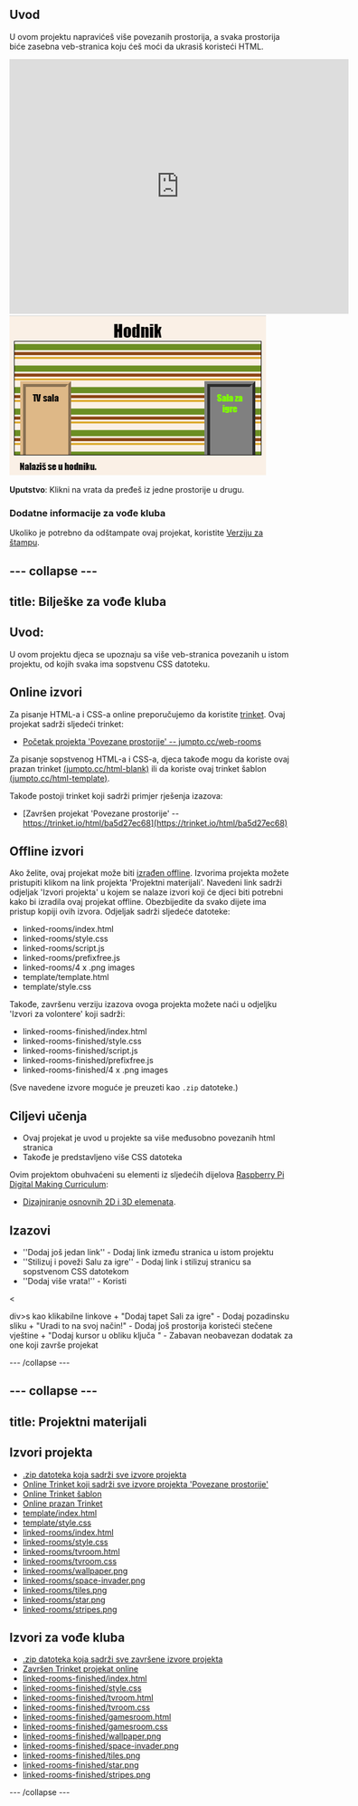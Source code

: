 ## Uvod

U ovom projektu napravićeš više povezanih prostorija, a svaka prostorija biće zasebna veb-stranica koju ćeš moći da ukrasiš koristeći HTML.

<div class="trinket">
  <iframe src="https://trinket.io/embed/html/ba5d27ec68?outputOnly=true&start=result" width="600" height="450" frameborder="0" marginwidth="0" marginheight="0" allowfullscreen>
  </iframe>
  <img src="images/rooms-hall-finished.png">
</div>

**Uputstvo**: Klikni na vrata da pređeš iz jedne prostorije u drugu.

### Dodatne informacije za vođe kluba

Ukoliko je potrebno da odštampate ovaj projekat, koristite [Verziju za štampu](https://projects.raspberrypi.org/en/projects/linked-rooms/print).

## \--- collapse \---

## title: Bilješke za vođe kluba

## Uvod:

U ovom projektu djeca se upoznaju sa više veb-stranica povezanih u istom projektu, od kojih svaka ima sopstvenu CSS datoteku.

## Online izvori

Za pisanje HTML-a i CSS-a online preporučujemo da koristite [trinket](https://trinket.io/). Ovaj projekat sadrži sljedeći trinket:

* [Početak projekta 'Povezane prostorije' -- jumpto.cc/web-rooms](http://jumpto.cc/web-rooms)

Za pisanje sopstvenog HTML-a i CSS-a, djeca takođe mogu da koriste ovaj prazan trinket [(jumpto.cc/html-blank)](http://jumpto.cc/html-blank) ili da koriste ovaj trinket šablon [(jumpto.cc/html-template)](http://jumpto.cc/html-template).

Takođe postoji trinket koji sadrži primjer rješenja izazova:

* [Završen projekat 'Povezane prostorije' -- https://trinket.io/html/ba5d27ec68](https://trinket.io/html/ba5d27ec68)

## Offline izvori

Ako želite, ovaj projekat može biti [izrađen offline](https://www.codeclubprojects.org/en-GB/resources/webdev-working-offline/). Izvorima projekta možete pristupiti klikom na link projekta 'Projektni materijali'. Navedeni link sadrži odjeljak 'Izvori projekta' u kojem se nalaze izvori koji će djeci biti potrebni kako bi izradila ovaj projekat offline. Obezbijedite da svako dijete ima pristup kopiji ovih izvora. Odjeljak sadrži sljedeće datoteke:

* linked-rooms/index.html
* linked-rooms/style.css
* linked-rooms/script.js
* linked-rooms/prefixfree.js
* linked-rooms/4 x .png images
* template/template.html
* template/style.css

Takođe, završenu verziju izazova ovoga projekta možete naći u odjeljku 'Izvori za volontere' koji sadrži:

* linked-rooms-finished/index.html
* linked-rooms-finished/style.css
* linked-rooms-finished/script.js
* linked-rooms-finished/prefixfree.js
* linked-rooms-finished/4 x .png images

(Sve navedene izvore moguće je preuzeti kao `.zip` datoteke.)

## Ciljevi učenja

* Ovaj projekat je uvod u projekte sa više međusobno povezanih html stranica
* Takođe je predstavljeno više CSS datoteka

Ovim projektom obuhvaćeni su elementi iz sljedećih dijelova [Raspberry Pi Digital Making Curriculum](http://rpf.io/curriculum):

* [Dizajniranje osnovnih 2D i 3D elemenata](https://www.raspberrypi.org/curriculum/design/creator).

## Izazovi

* ''Dodaj još jedan link'' - Dodaj link između stranica u istom projektu
* ''Stilizuj i poveži Salu za igre'' - Dodaj link i stilizuj stranicu sa sopstvenom CSS datotekom 
* ''Dodaj više vrata!'' - Koristi 

<

div>s kao klikabilne linkove + "Dodaj tapet Sali za igre" - Dodaj pozadinsku sliku + "Uradi to na svoj način!" - Dodaj još prostorija koristeći stečene vještine + "Dodaj kursor u obliku ključa " - Zabavan neobavezan dodatak za one koji završe projekat

\--- /collapse \---

## \--- collapse \---

## title: Projektni materijali

## Izvori projekta

* [.zip datoteka koja sadrži sve izvore projekta](resources/rooms-project-resources.zip)
* [Online Trinket koji sadrži sve izvore projekta 'Povezane prostorije'](http://jumpto.cc/web-rooms)
* [Online Trinket šablon](http://jumpto.cc/trinket-template)
* [Online prazan Trinket](http://jumpto.cc/trinket-blank)
* [template/index.html](resources/template-index.html)
* [template/style.css](resources/template-style.css)
* [linked-rooms/index.html](resources/linked-rooms-index.html)
* [linked-rooms/style.css](resources/linked-rooms-style.css)
* [linked-rooms/tvroom.html](resources/linked-rooms-tvroom.html)
* [linked-rooms/tvroom.css](resources/linked-rooms-tvroom.css)
* [linked-rooms/wallpaper.png](resources/linked-rooms-wallpaper.png)
* [linked-rooms/space-invader.png](resources/linked-rooms-space-invader.png)
* [linked-rooms/tiles.png](resources/linked-rooms-tiles.png)
* [linked-rooms/star.png](resources/linked-rooms-star.png)
* [linked-rooms/stripes.png](resources/linked-rooms-stripes.png)

## Izvori za vođe kluba

* [.zip datoteka koja sadrži sve završene izvore projekta](resources/rooms-volunteer-resources.zip)
* [Završen Trinket projekat online](https://trinket.io/html/1d4d4c5ce1)
* [linked-rooms-finished/index.html](resources/linked-rooms-finished-index.html)
* [linked-rooms-finished/style.css](resources/linked-rooms-finished-style.css)
* [linked-rooms-finished/tvroom.html](resources/linked-rooms-finished-tvroom.html)
* [linked-rooms-finished/tvroom.css](resources/linked-rooms-finished-tvroom.css)
* [linked-rooms-finished/gamesroom.html](resources/linked-rooms-finished-gamesroom.html)
* [linked-rooms-finished/gamesroom.css](resources/linked-rooms-finished-gamesroom.css)
* [linked-rooms-finished/wallpaper.png](resources/linked-rooms-finished-wallpaper.png)
* [linked-rooms-finished/space-invader.png](resources/linked-rooms-finished-space-invader.png)
* [linked-rooms-finished/tiles.png](resources/linked-rooms-finished-tiles.png)
* [linked-rooms-finished/star.png](resources/linked-rooms-finished-star.png)
* [linked-rooms-finished/stripes.png](resources/linked-rooms-finished-stripes.png)

\--- /collapse \---